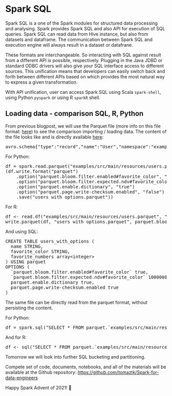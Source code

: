# Spark SQL

<!-- wp:paragraph -->
<p>Spark SQL is a one of the Spark modules for structured data processing and analysing. Spark provides Spark SQL and also API for execution of SQL queries. Spark SQL can read data from Hive instance, but also from datasets and dataframe. The communication between Spark SQL and execution engine will always result in a dataset or datafrane. </p>
<!-- /wp:paragraph -->

<!-- wp:paragraph -->
<p>These formats are interchangeable. So interacting with SQL against result from a different API is possible, respectively. Plugging in the Java JDBD or standard ODBC drivers will also give your SQL interface access to different sources. This unification means that developers can easily switch back and forth between different APIs based on which provides the most natural way to express a given transformation.</p>
<!-- /wp:paragraph -->

<!-- wp:paragraph -->
<p>With API unification, user can access Spark SQL using Scala <code>spark-shell</code>, using Python <code>pyspark</code> or using R <code>sparkR</code> shell.</p>
<!-- /wp:paragraph -->

<!-- wp:heading -->
<h2 id="loading-data-comparison-sql-r-python">Loading data - comparison SQL, R, Python</h2>
<!-- /wp:heading -->

<!-- wp:paragraph -->
<p>From previous blogpost, we will use the  Parquet file (more info on this file format: <a href="https://parquet.apache.org/" target="_blank" rel="noreferrer noopener">here</a>) to see the comparison importing / loading data. The content of the file looks like and is directly available <a rel="noreferrer noopener" href="https://github.com/apache/spark/blob/master/examples/src/main/resources/users.parquet" target="_blank">here</a>:</p>
<!-- /wp:paragraph -->

<!-- wp:syntaxhighlighter/code -->
<pre class="wp-block-syntaxhighlighter-code">avro.schema{"type":"record","name":"User","namespace":"example.avro","fields":[{"name":"name","type":"string"},{"name":"favorite_color","type":["string","null"]},{"name":"favorite_numbers","type":{"type":"array","items":"int"}}]}</pre>
<!-- /wp:syntaxhighlighter/code -->

<!-- wp:paragraph -->
<p>For Python:</p>
<!-- /wp:paragraph -->

<!-- wp:syntaxhighlighter/code {"language":"python"} -->
<pre class="wp-block-syntaxhighlighter-code">df = spark.read.parquet("examples/src/main/resources/users.parquet")
(df.write.format("parquet")
    .option("parquet.bloom.filter.enabled#favorite_color", "true")
    .option("parquet.bloom.filter.expected.ndv#favorite_color", "1000000")
    .option("parquet.enable.dictionary", "true")
    .option("parquet.page.write-checksum.enabled", "false")
    .save("users_with_options.parquet"))</pre>
<!-- /wp:syntaxhighlighter/code -->

<!-- wp:paragraph -->
<p>For R:</p>
<!-- /wp:paragraph -->

<!-- wp:syntaxhighlighter/code {"language":"r"} -->
<pre class="wp-block-syntaxhighlighter-code">df &lt;- read.df("examples/src/main/resources/users.parquet", "parquet")
write.parquet(df, "users_with_options.parquet", parquet.bloom.filter.enabled#favorite_color = true, parquet.bloom.filter.expected.ndv#favorite_color = 1000000, parquet.enable.dictionary = true, parquet.page.write-checksum.enabled = false)</pre>
<!-- /wp:syntaxhighlighter/code -->

<!-- wp:paragraph -->
<p>And using SQL:</p>
<!-- /wp:paragraph -->

<!-- wp:syntaxhighlighter/code {"language":"sql"} -->
<pre class="wp-block-syntaxhighlighter-code">CREATE TABLE users_with_options (
  name STRING,
  favorite_color STRING,
  favorite_numbers array&lt;integer>
) USING parquet
OPTIONS (
  `parquet.bloom.filter.enabled#favorite_color` true,
  `parquet.bloom.filter.expected.ndv#favorite_color` 1000000,
  parquet.enable.dictionary true,
  parquet.page.write-checksum.enabled true
)</pre>
<!-- /wp:syntaxhighlighter/code -->

<!-- wp:paragraph -->
<p>The same file can be directly read from the parquet format, without persisting the content.</p>
<!-- /wp:paragraph -->

<!-- wp:paragraph -->
<p>For Python:</p>
<!-- /wp:paragraph -->

<!-- wp:syntaxhighlighter/code {"language":"python"} -->
<pre class="wp-block-syntaxhighlighter-code">df = spark.sql("SELECT * FROM parquet.`examples/src/main/resources/users.parquet`")</pre>
<!-- /wp:syntaxhighlighter/code -->

<!-- wp:paragraph -->
<p>And for R:</p>
<!-- /wp:paragraph -->

<!-- wp:syntaxhighlighter/code {"language":"r"} -->
<pre class="wp-block-syntaxhighlighter-code">df &lt;- sql("SELECT * FROM parquet.`examples/src/main/resources/users.parquet`")</pre>
<!-- /wp:syntaxhighlighter/code -->

<!-- wp:paragraph -->
<p>Tomorrow we will look into further SQL bucketing and partitioning.</p>
<!-- /wp:paragraph -->

<!-- wp:paragraph -->
<p>Compete set of code, documents, notebooks, and all of the materials will be available at the Github repository:&nbsp;<a rel="noreferrer noopener" href="https://github.com/tomaztk/Spark-for-data-engineers" target="_blank">https://github.com/tomaztk/Spark-for-data-engineers</a></p>
<!-- /wp:paragraph -->

<!-- wp:paragraph -->
<p>Happy Spark Advent of 2021! 🙂</p>
<!-- /wp:paragraph -->